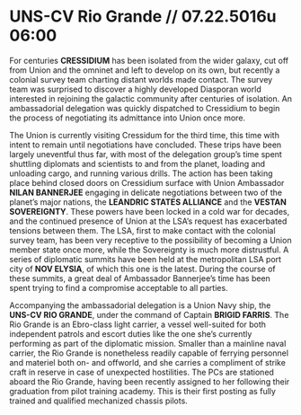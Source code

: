 # UNS-CV Rio Grande // 07.22.5016u 06:00
For centuries **CRESSIDIUM** has been isolated from the wider galaxy, cut off from Union and the omninet and left to develop on its own, but recently a colonial survey team charting distant worlds made contact. The survey team was surprised to discover a highly developed Diasporan world interested in rejoining the galactic community after centuries of isolation. An ambassadorial delegation was quickly dispatched to Cressidium to begin the process of negotiating its admittance into Union once more. 

The Union is currently visiting Cressidum for the third time, this time with intent to remain until negotiations have concluded. These trips have been largely uneventful thus far, with most of the delegation group’s time spent shuttling diplomats and scientists to and from the planet, loading and unloading cargo, and running various drills. The action has been taking place behind closed doors on Cressidium surface with Union Ambassador **NILAN BANNERJEE** engaging in delicate negotiations between two of the planet’s major nations, the **LEANDRIC STATES ALLIANCE** and the **VESTAN SOVEREIGNTY**. These powers have been locked in a cold war for decades, and the continued presence of Union at the LSA’s request has exacerbated tensions between them. The LSA, first to make contact with the colonial survey team, has been very receptive to the possibility of becoming a Union member state once more, while the Sovereignty is much more distrustful. A series of diplomatic summits have been held at the metropolitan LSA port city of **NOV ELYSIA**, of which this one is the latest. During the course of these summits, a great deal of Ambassador Bannerjee’s time has been spent trying to find a compromise acceptable to all parties. 

Accompanying the ambassadorial delegation is a Union Navy ship, the **UNS-CV RIO GRANDE**, under the command of Captain **BRIGID FARRIS**. The Rio Grande is an Ebro-class light carrier, a vessel well-suited for both independent patrols and escort duties like the one she’s currently performing as part of the diplomatic mission. Smaller than a mainline naval carrier, the Rio Grande is nonetheless readily capable of ferrying personnel and materiel both on- and offworld, and she carries a compliment of strike craft in reserve in case of unexpected hostilities. The PCs are stationed aboard the Rio Grande, having been recently assigned to her following their graduation from pilot training academy. This is their first posting as fully trained and qualified mechanized chassis pilots.